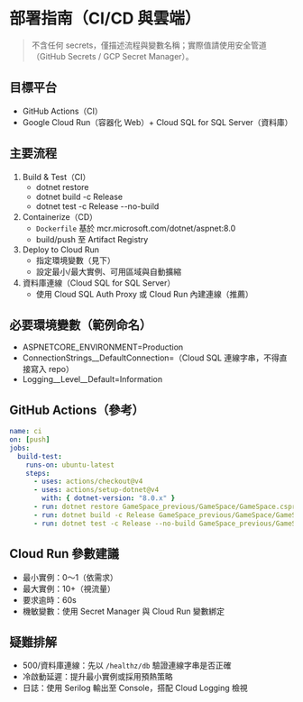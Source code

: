 # 部署指南（CI/CD 與雲端）

> 不含任何 secrets，僅描述流程與變數名稱；實際值請使用安全管道（GitHub Secrets / GCP Secret Manager）。

## 目標平台
- GitHub Actions（CI）
- Google Cloud Run（容器化 Web）+ Cloud SQL for SQL Server（資料庫）

## 主要流程
1. Build & Test（CI）
   - dotnet restore
   - dotnet build -c Release
   - dotnet test -c Release --no-build
2. Containerize（CD）
   - `Dockerfile` 基於 mcr.microsoft.com/dotnet/aspnet:8.0
   - build/push 至 Artifact Registry
3. Deploy to Cloud Run
   - 指定環境變數（見下）
   - 設定最小/最大實例、可用區域與自動擴縮
4. 資料庫連線（Cloud SQL for SQL Server）
   - 使用 Cloud SQL Auth Proxy 或 Cloud Run 內建連線（推薦）

## 必要環境變數（範例命名）
- ASPNETCORE_ENVIRONMENT=Production
- ConnectionStrings__DefaultConnection=（Cloud SQL 連線字串，不得直接寫入 repo）
- Logging__Level__Default=Information

## GitHub Actions（參考）
```yaml
name: ci
on: [push]
jobs:
  build-test:
    runs-on: ubuntu-latest
    steps:
      - uses: actions/checkout@v4
      - uses: actions/setup-dotnet@v4
        with: { dotnet-version: "8.0.x" }
      - run: dotnet restore GameSpace_previous/GameSpace/GameSpace.csproj
      - run: dotnet build -c Release GameSpace_previous/GameSpace/GameSpace.csproj
      - run: dotnet test -c Release --no-build GameSpace_previous/GameSpace/GameSpace.csproj
```

## Cloud Run 參數建議
- 最小實例：0～1（依需求）
- 最大實例：10+（視流量）
- 要求逾時：60s
- 機敏變數：使用 Secret Manager 與 Cloud Run 變數綁定

## 疑難排解
- 500/資料庫連線：先以 `/healthz/db` 驗證連線字串是否正確
- 冷啟動延遲：提升最小實例或採用預熱策略
- 日誌：使用 Serilog 輸出至 Console，搭配 Cloud Logging 檢視
